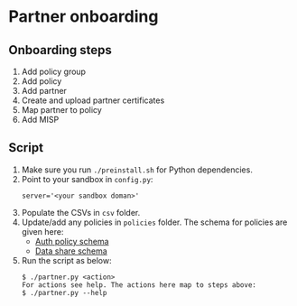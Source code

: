# Partner onboarding

## Onboarding steps
1. Add policy group
1. Add policy 
1. Add partner
1. Create and upload partner certificates
1. Map partner to policy
1. Add MISP

## Script
1. Make sure you run `./preinstall.sh`  for Python dependencies.
1. Point to your sandbox in `config.py`:
    ```
    server='<your sandbox doman>'
    ```
1. Populate the CSVs in `csv` folder.  
1. Update/add any policies in `policies` folder.  The schema for policies are given here:
    * [Auth policy schema](https://github.com/mosip/mosip-config/blob/1.1.3/sandbox/auth-policy-schema.json)
    * [Data share schema](https://github.com/mosip/mosip-config/blob/1.1.3/sandbox/data-share-policy-schema.json)
1.  Run the script as below:
    ```
    $ ./partner.py <action>
    For actions see help. The actions here map to steps above:  
    $ ./partner.py --help
    ```
